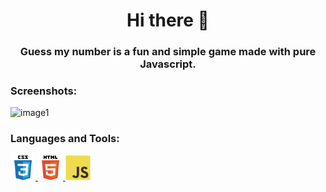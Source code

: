 <h1 align="center">Hi there 👋 </h1>
<h3 align="center">Guess my number is a fun and simple game made with pure Javascript.</h3>

<h3 align="left">Screenshots:</h3>
<img src="https://drive.google.com/uc?id=1-Uf7oUglzeXOc0P8m699WJaSo_K6rinc" alt="image1" width="900">

<h3 align="left">Languages and Tools:</h3>
<p align="left"> <a href="https://www.w3schools.com/css/" target="_blank" rel="noreferrer"> <img src="https://raw.githubusercontent.com/devicons/devicon/master/icons/css3/css3-original-wordmark.svg" alt="css3" width="40" height="40"/> </a> <a href="https://www.w3.org/html/" target="_blank" rel="noreferrer"> <img src="https://raw.githubusercontent.com/devicons/devicon/master/icons/html5/html5-original-wordmark.svg" alt="html5" width="40" height="40"/> </a> <a href="https://developer.mozilla.org/en-US/docs/Web/JavaScript" target="_blank" rel="noreferrer"> <img src="https://raw.githubusercontent.com/devicons/devicon/master/icons/javascript/javascript-original.svg" alt="javascript" width="40" height="40"/> </a> </p>
